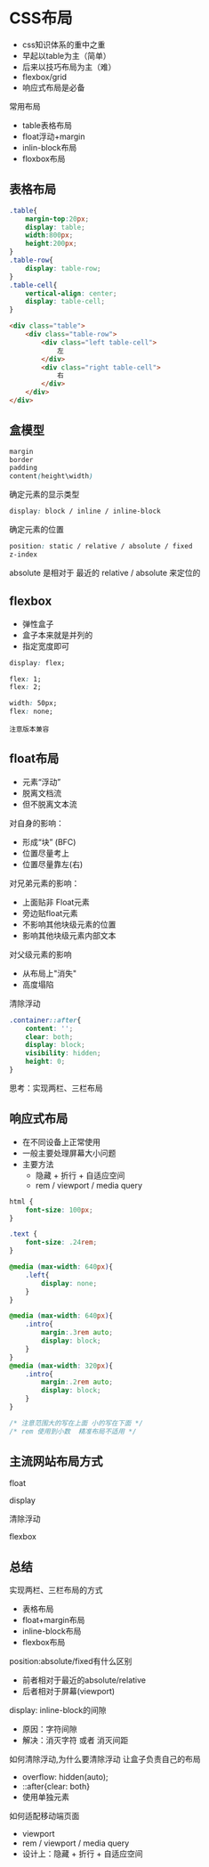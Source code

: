 # CSS布局


- css知识体系的重中之重
- 早起以table为主（简单）
- 后来以技巧布局为主（难）
- flexbox/grid
- 响应式布局是必备


常用布局
- table表格布局
- float浮动+margin
- inlin-block布局
- floxbox布局

## 表格布局

```css
.table{
    margin-top:20px;
    display: table;
    width:800px;
    height:200px;
}
.table-row{
    display: table-row;
}
.table-cell{
    vertical-align: center;
    display: table-cell;
}
```

```html
<div class="table">
    <div class="table-row">
        <div class="left table-cell">
            左
        </div>
        <div class="right table-cell">
            右
        </div>
    </div>
</div>
```



## 盒模型

```css
margin
border
padding
content(height\width)
```


确定元素的显示类型
```css
display: block / inline / inline-block
```

确定元素的位置
```css
position: static / relative / absolute / fixed
z-index
```

absolute 是相对于 最近的 relative / absolute 来定位的



## flexbox

- 弹性盒子
- 盒子本来就是并列的
- 指定宽度即可

```css
display: flex;

flex: 1;
flex: 2;

width: 50px;
flex: none;
```

`注意版本兼容`


## float布局

- 元素“浮动”
- 脱离文档流
- 但不脱离文本流


对自身的影响：
- 形成“块” (BFC)
- 位置尽量考上
- 位置尽量靠左(右)

对兄弟元素的影响：
- 上面贴非 Float元素
- 旁边贴float元素
- 不影响其他块级元素的位置
- 影响其他块级元素内部文本

对父级元素的影响
- 从布局上"消失"
- 高度塌陷

清除浮动
```css
.container::after{
    content: '';
    clear: both;
    display: block;
    visibility: hidden;
    height: 0;
}
```

思考：实现两栏、三栏布局


## 响应式布局

- 在不同设备上正常使用
- 一般主要处理屏幕大小问题
- 主要方法
    - 隐藏 + 折行 + 自适应空间
    - rem / viewport / media query

```css
html {
    font-size: 100px;
}

.text {
    font-size: .24rem;
}

```

```css
@media (max-width: 640px){
    .left{
        display: none;
    }
}
```

```css
@media (max-width: 640px){
    .intro{
        margin:.3rem auto;
        display: block;
    }
}
@media (max-width: 320px){
    .intro{
        margin:.2rem auto;
        display: block;
    }
}

/* 注意范围大的写在上面 小的写在下面 */
/* rem 使用到小数  精准布局不适用 */
```


## 主流网站布局方式

float

display

清除浮动

flexbox



## 总结

实现两栏、三栏布局的方式
- 表格布局
- float+margin布局
- inline-block布局
- flexbox布局


position:absolute/fixed有什么区别
- 前者相对于最近的absolute/relative
- 后者相对于屏幕(viewport)


display: inline-block的间隙
- 原因：字符间隙
- 解决：消灭字符 或者 消灭间距


如何清除浮动,为什么要清除浮动
让盒子负责自己的布局
- overflow: hidden(auto);
- ::after{clear: both}
- 使用单独元素


如何适配移动端页面
- viewport
- rem / viewport / media query
- 设计上：隐藏 + 折行 + 自适应空间


